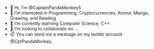 - 👋 Hi, I’m @CaptainPandaMonkey5
- 👀 I’m interested in Programming, Cryptocurrencies, Anime, Manga, Drawing, and Reading
- 🌱 I’m currently learning Computer Science; C++
- 💞️ I’m looking to collaborate on ...
- 📫 You can send me a message on my twitter account @CptPandaMonkey

<!---
CaptainPandaMonkey5/CaptainPandaMonkey5 is a ✨ special ✨ repository because its `README.md` (this file) appears on your GitHub profile.
You can click the Preview link to take a look at your changes.
--->
